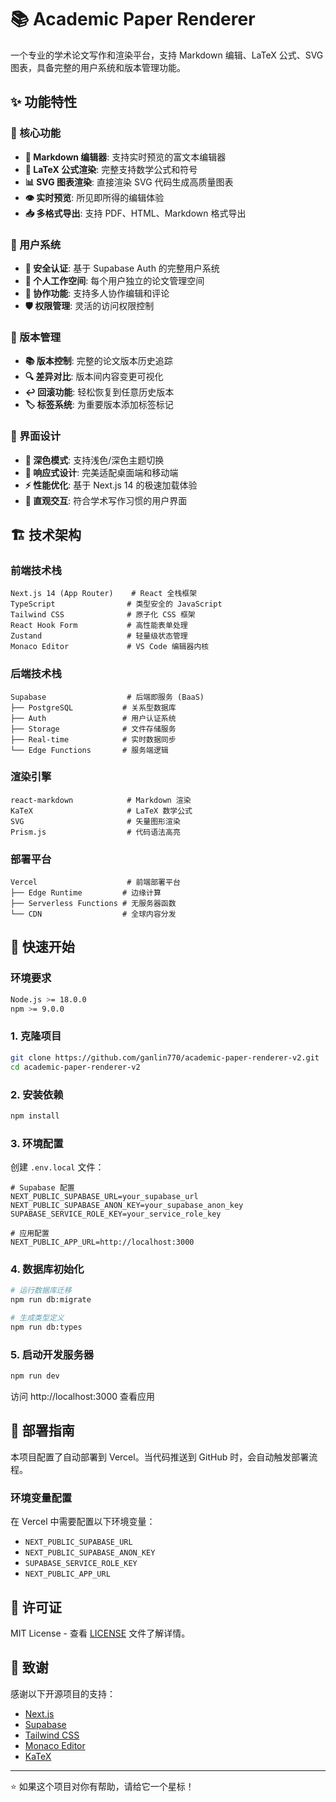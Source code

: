 # 📚 Academic Paper Renderer

一个专业的学术论文写作和渲染平台，支持 Markdown 编辑、LaTeX 公式、SVG 图表，具备完整的用户系统和版本管理功能。

## ✨ 功能特性

### 🎯 核心功能
- **📝 Markdown 编辑器**: 支持实时预览的富文本编辑器
- **🧮 LaTeX 公式渲染**: 完整支持数学公式和符号
- **📊 SVG 图表渲染**: 直接渲染 SVG 代码生成高质量图表
- **👁️ 实时预览**: 所见即所得的编辑体验
- **📥 多格式导出**: 支持 PDF、HTML、Markdown 格式导出

### 👥 用户系统
- **🔐 安全认证**: 基于 Supabase Auth 的完整用户系统
- **👤 个人工作空间**: 每个用户独立的论文管理空间
- **🤝 协作功能**: 支持多人协作编辑和评论
- **🛡️ 权限管理**: 灵活的访问权限控制

### 🔄 版本管理
- **📚 版本控制**: 完整的论文版本历史追踪
- **🔍 差异对比**: 版本间内容变更可视化
- **↩️ 回滚功能**: 轻松恢复到任意历史版本
- **🏷️ 标签系统**: 为重要版本添加标签标记

### 🎨 界面设计
- **🌙 深色模式**: 支持浅色/深色主题切换
- **📱 响应式设计**: 完美适配桌面端和移动端
- **⚡ 性能优化**: 基于 Next.js 14 的极速加载体验
- **🎯 直观交互**: 符合学术写作习惯的用户界面

## 🏗️ 技术架构

### 前端技术栈
```
Next.js 14 (App Router)    # React 全栈框架
TypeScript                # 类型安全的 JavaScript
Tailwind CSS              # 原子化 CSS 框架
React Hook Form           # 高性能表单处理
Zustand                   # 轻量级状态管理
Monaco Editor             # VS Code 编辑器内核
```

### 后端技术栈
```
Supabase                  # 后端即服务 (BaaS)
├── PostgreSQL           # 关系型数据库
├── Auth                 # 用户认证系统
├── Storage              # 文件存储服务
├── Real-time            # 实时数据同步
└── Edge Functions       # 服务端逻辑
```

### 渲染引擎
```
react-markdown            # Markdown 渲染
KaTeX                     # LaTeX 数学公式
SVG                       # 矢量图形渲染
Prism.js                  # 代码语法高亮
```

### 部署平台
```
Vercel                    # 前端部署平台
├── Edge Runtime         # 边缘计算
├── Serverless Functions # 无服务器函数
└── CDN                  # 全球内容分发
```

## 🚀 快速开始

### 环境要求
```bash
Node.js >= 18.0.0
npm >= 9.0.0
```

### 1. 克隆项目
```bash
git clone https://github.com/ganlin770/academic-paper-renderer-v2.git
cd academic-paper-renderer-v2
```

### 2. 安装依赖
```bash
npm install
```

### 3. 环境配置
创建 `.env.local` 文件：
```env
# Supabase 配置
NEXT_PUBLIC_SUPABASE_URL=your_supabase_url
NEXT_PUBLIC_SUPABASE_ANON_KEY=your_supabase_anon_key
SUPABASE_SERVICE_ROLE_KEY=your_service_role_key

# 应用配置
NEXT_PUBLIC_APP_URL=http://localhost:3000
```

### 4. 数据库初始化
```bash
# 运行数据库迁移
npm run db:migrate

# 生成类型定义
npm run db:types
```

### 5. 启动开发服务器
```bash
npm run dev
```

访问 http://localhost:3000 查看应用

## 🚀 部署指南

本项目配置了自动部署到 Vercel。当代码推送到 GitHub 时，会自动触发部署流程。

### 环境变量配置
在 Vercel 中需要配置以下环境变量：
- `NEXT_PUBLIC_SUPABASE_URL`
- `NEXT_PUBLIC_SUPABASE_ANON_KEY`
- `SUPABASE_SERVICE_ROLE_KEY`
- `NEXT_PUBLIC_APP_URL`

## 📄 许可证

MIT License - 查看 [LICENSE](LICENSE) 文件了解详情。

## 🙏 致谢

感谢以下开源项目的支持：
- [Next.js](https://nextjs.org/)
- [Supabase](https://supabase.com/)
- [Tailwind CSS](https://tailwindcss.com/)
- [Monaco Editor](https://microsoft.github.io/monaco-editor/)
- [KaTeX](https://katex.org/)

---

⭐ 如果这个项目对你有帮助，请给它一个星标！